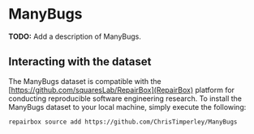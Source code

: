 # ManyBugs

**TODO:** Add a description of ManyBugs.

## Interacting with the dataset

The ManyBugs dataset is compatible with the
[https://github.com/squaresLab/RepairBox](RepairBox) platform for conducting
reproducible software engineering research. To install the ManyBugs dataset to
your local machine, simply execute the following:

```
repairbox source add https://github.com/ChrisTimperley/ManyBugs
```

